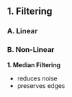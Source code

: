 ## 1. Filtering

### A. Linear

### B. Non-Linear

**1. Median Filtering**

- reduces noise
- preserves edges 